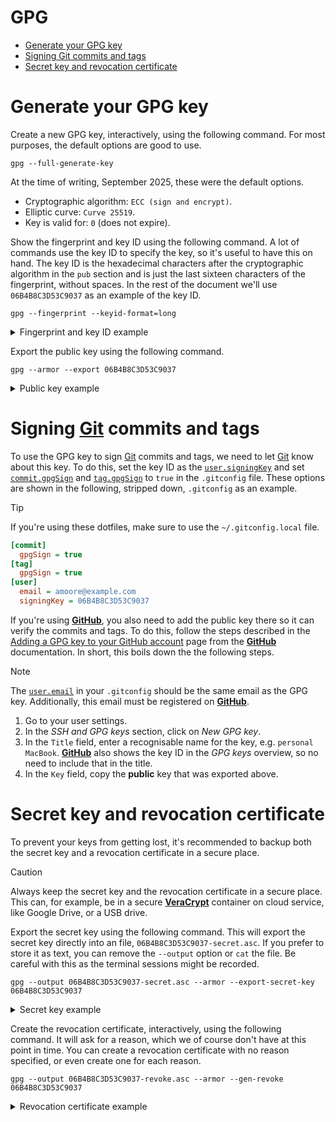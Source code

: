# GPG <!-- omit in toc -->

- [Generate your GPG key](#generate-your-gpg-key)
- [Signing Git commits and tags](#signing-git-commits-and-tags)
- [Secret key and revocation certificate](#secret-key-and-revocation-certificate)

# Generate your GPG key

Create a new GPG key, interactively, using the following command. For most purposes, the default options are good to use.

```shell
gpg --full-generate-key
```

At the time of writing, September 2025, these were the default options.

- Cryptographic algorithm: `ECC (sign and encrypt)`.
- Elliptic curve: `Curve 25519`.
- Key is valid for: `0` (does not expire).

Show the fingerprint and key ID using the following command. A lot of commands use the key ID to specify the key, so it's useful to have this on hand. The key ID is the hexadecimal characters after the cryptographic algorithm in the `pub` section and is just the last sixteen characters of the fingerprint, without spaces. In the rest of the document we'll use `06B4B8C3D53C9037` as an example of the key ID.

```shell
gpg --fingerprint --keyid-format=long
```

<details><summary>Fingerprint and key ID example</summary>

In this example the key ID is `06B4B8C3D53C9037` and the fingerprint is `F587 57F4 1B4F 5D2B 30FB  B376 06B4 B8C3 D53C 9037`.

```shell
pub   ed25519/06B4B8C3D53C9037 2025-09-13 [SC]
      Key fingerprint = F587 57F4 1B4F 5D2B 30FB  B376 06B4 B8C3 D53C 9037
uid                 [ultimate] Alan Moore <amoore@example.com>
sub   cv25519/74BF2268D4468146 2025-09-13 [E]
```

</details>

Export the public key using the following command.

```shell
gpg --armor --export 06B4B8C3D53C9037
```

<details><summary>Public key example</summary>

```
-----BEGIN PGP PUBLIC KEY BLOCK-----

mDMEaMXCSBYJKwYBBAHaRw8BAQdA71YnGIYHbIJS/d2p66J9X8X6pEezU8+zKsJY
CGeWKTa0H0FsYW4gTW9vcmUgPGFtb29yZUBleGFtcGxlLmNvbT6IkwQTFgoAOxYh
BPWHV/QbT10rMPuzdga0uMPVPJA3BQJoxcJIAhsDBQsJCAcCAiICBhUKCQgLAgQW
AgMBAh4HAheAAAoJEAa0uMPVPJA3XK0A/AsGADUCGsK0d8CJs2KnsbXittV9fWoI
YY4jFprgnRNYAQCcTZjsz/BIexOQlzvtHELiDtg51SHMg8rUfJWab0P2Crg4BGjF
wkgSCisGAQQBl1UBBQEBB0BVHvtXvq8qZGczfZDyVyJvvE5qIa6vzwEXeSEz0BHV
DwMBCAeIeAQYFgoAIBYhBPWHV/QbT10rMPuzdga0uMPVPJA3BQJoxcJIAhsMAAoJ
EAa0uMPVPJA31k4BAOarT0SA+oThfebc5tO1R2ovZcEQX3NQP17keQVCDB0iAP95
epiF+owiJwr+uQN0z4MRKgkKbUIEwgVgOvDtia26Bw==
=ybvJ
-----END PGP PUBLIC KEY BLOCK-----
```

</details>

# Signing [Git][git] commits and tags

To use the GPG key to sign [Git][git] commits and tags, we need to let [Git][git] know about this key. To do this, set the key ID as the [`user.signingKey`](https://git-scm.com/docs/git-config#Documentation/git-config.txt-usersigningKey) and set [`commit.gpgSign`](https://git-scm.com/docs/git-config#Documentation/git-config.txt-commitgpgSign) and [`tag.gpgSign`](https://git-scm.com/docs/git-config#Documentation/git-config.txt-taggpgSign) to `true` in the `.gitconfig` file. These options are shown in the following, stripped down, `.gitconfig` as an example.

> [!TIP]
> If you're using these dotfiles, make sure to use the `~/.gitconfig.local` file.

```ini
[commit]
  gpgSign = true
[tag]
  gpgSign = true
[user]
  email = amoore@example.com
  signingKey = 06B4B8C3D53C9037
```

If you're using [**GitHub**][github], you also need to add the public key there so it can verify the commits and tags. To do this, follow the steps described in the [Adding a GPG key to your GitHub account](https://docs.github.com/en/authentication/managing-commit-signature-verification/adding-a-gpg-key-to-your-github-account) page from the [**GitHub**][github] documentation. In short, this boils down the the following steps.

> [!NOTE]
> The [`user.email`](https://git-scm.com/docs/git-config#Documentation/git-config.txt-useremail) in your `.gitconfig` should be the same email as the GPG key. Additionally, this email must be registered on [**GitHub**][github].

1. Go to your user settings.
2. In the _SSH and GPG keys_ section, click on _New GPG key_.
3. In the `Title` field, enter a recognisable name for the key, e.g. `personal MacBook`. [**GitHub**][github] also shows the key ID in the _GPG keys_ overview, so no need to include that in the title.
4. In the `Key` field, copy the **public** key that was exported above.

# Secret key and revocation certificate

To prevent your keys from getting lost, it's recommended to backup both the secret key and a revocation certificate in a secure place.

> [!CAUTION]
> Always keep the secret key and the revocation certificate in a secure place. This can, for example, be in a secure [**VeraCrypt**](https://veracrypt.jp/) container on cloud service, like Google Drive, or a USB drive.

Export the secret key using the following command. This will export the secret key directly into an file, `06B4B8C3D53C9037-secret.asc`. If you prefer to store it as text, you can remove the `--output` option or `cat` the file. Be careful with this as the terminal sessions might be recorded.

```shell
gpg --output 06B4B8C3D53C9037-secret.asc --armor --export-secret-key 06B4B8C3D53C9037
```

<details><summary>Secret key example</summary>

```shell
$ cat 06B4B8C3D53C9037-secret.asc
-----BEGIN PGP PRIVATE KEY BLOCK-----

lIYEaMXCSBYJKwYBBAHaRw8BAQdA71YnGIYHbIJS/d2p66J9X8X6pEezU8+zKsJY
CGeWKTb+BwMCwXdzWp/srh/9njYV89q8lr9Z0uEa/CXH9Wv+M6NRcZtoqtjmnEdD
3loY6V7SR0WcpjXVOkFV8hHQhEb2BySwU0bJBsW+qb1DkluqvCy2MrQfQWxhbiBN
b29yZSA8YW1vb3JlQGV4YW1wbGUuY29tPoiTBBMWCgA7FiEE9YdX9BtPXSsw+7N2
BrS4w9U8kDcFAmjFwkgCGwMFCwkIBwICIgIGFQoJCAsCBBYCAwECHgcCF4AACgkQ
BrS4w9U8kDdcrQD8CwYANQIawrR3wImzYqexteK21X19aghhjiMWmuCdE1gBAJxN
mOzP8Eh7E5CXO+0cQuIO2DnVIcyDytR8lZpvQ/YKnIsEaMXCSBIKKwYBBAGXVQEF
AQEHQFUe+1e+rypkZzN9kPJXIm+8Tmohrq/PARd5ITPQEdUPAwEIB/4HAwL6tY2L
0eLqvf2e8Qj+NtdTjVTPyiOIDBXWcSCFsdUeOCcWaLS6sdRW4FcWXAsqjvH+fhL+
6TqzpyMQCFmH1oN7gRI+vsElo/U2rqU8EGYNiHgEGBYKACAWIQT1h1f0G09dKzD7
s3YGtLjD1TyQNwUCaMXCSAIbDAAKCRAGtLjD1TyQN9ZOAQDmq09EgPqE4X3m3ObT
tUdqL2XBEF9zUD9e5HkFQgwdIgD/eXqYhfqMIicK/rkDdM+DESoJCm1CBMIFYDrw
7Ymtugc=
=PGDd
-----END PGP PRIVATE KEY BLOCK-----
```

</details>

Create the revocation certificate, interactively, using the following command. It will ask for a reason, which we of course don't have at this point in time. You can create a revocation certificate with no reason specified, or even create one for each reason.

```shell
gpg --output 06B4B8C3D53C9037-revoke.asc --armor --gen-revoke 06B4B8C3D53C9037
```

<details><summary>Revocation certificate example</summary>

```shell
$ cat 06B4B8C3D53C9037-revoke.asc
-----BEGIN PGP PUBLIC KEY BLOCK-----
Comment: This is a revocation certificate

iHgEIBYKACAWIQT1h1f0G09dKzD7s3YGtLjD1TyQNwUCaMaM2AIdAAAKCRAGtLjD
1TyQN6pUAQC1DeapqxC8hzQyYs8yhwsL59aN/3Joi2de0zOGaQOggQEAm1j6sboO
UnSi4oJ6v/HTsBsJG8I9AmZ3tbH0CvGEnQ8=
=mhWf
-----END PGP PUBLIC KEY BLOCK-----
```

[git]: https://git-scm.com/
[github]: https://github.com/
